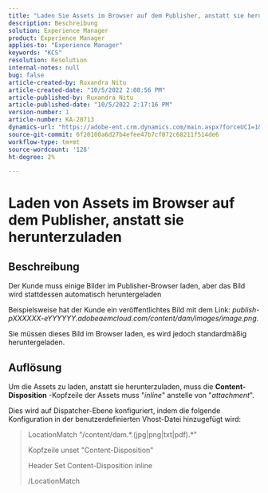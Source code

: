 ```yaml
---
title: "Laden Sie Assets im Browser auf dem Publisher, anstatt sie herunterzuladen"
description: Beschreibung
solution: Experience Manager
product: Experience Manager
applies-to: "Experience Manager"
keywords: "KCS"
resolution: Resolution
internal-notes: null
bug: false
article-created-by: Ruxandra Nitu
article-created-date: "10/5/2022 2:08:56 PM"
article-published-by: Ruxandra Nitu
article-published-date: "10/5/2022 2:17:16 PM"
version-number: 1
article-number: KA-20713
dynamics-url: "https://adobe-ent.crm.dynamics.com/main.aspx?forceUCI=1&pagetype=entityrecord&etn=knowledgearticle&id=a7a6973c-b744-ed11-bba2-0022480869de"
source-git-commit: 6f20100a6d27b4efee47b7cf072c68211f514de6
workflow-type: tm+mt
source-wordcount: '128'
ht-degree: 2%

---
```


# Laden von Assets im Browser auf dem Publisher, anstatt sie herunterzuladen

## Beschreibung


Der Kunde muss einige Bilder im Publisher-Browser laden, aber das Bild wird stattdessen automatisch heruntergeladen

Beispielsweise hat der Kunde ein veröffentlichtes Bild mit dem Link: *publish-pXXXXXX-eYYYYYY.adobeaemcloud.com/content/dam/images/image.png*.

Sie müssen dieses Bild im Browser laden, es wird jedoch standardmäßig heruntergeladen.


## Auflösung


Um die Assets zu laden, anstatt sie herunterzuladen, muss die <b>Content-Disposition</b> -Kopfzeile der Assets muss &quot;*inline*&quot; anstelle von &quot;*attachment*&quot;.

Dies wird auf Dispatcher-Ebene konfiguriert, indem die folgende Konfiguration in der benutzerdefinierten Vhost-Datei hinzugefügt wird:




> LocationMatch &quot;\/content\/dam.\*\.(jpg|png|txt|pdf).\*&quot;
> 
> Kopfzeile unset &quot;Content-Disposition&quot;
> 
> Header Set Content-Disposition inline
> 
> /LocationMatch





